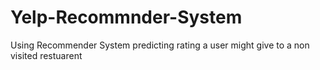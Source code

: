 # Yelp-Recommnder-System
Using Recommender System predicting rating a user might give to a non visited restuarent
